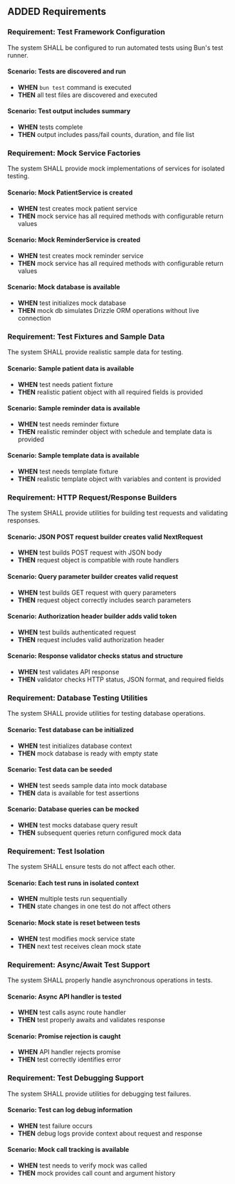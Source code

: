 ## ADDED Requirements

### Requirement: Test Framework Configuration
The system SHALL be configured to run automated tests using Bun's test runner.

#### Scenario: Tests are discovered and run
- **WHEN** `bun test` command is executed
- **THEN** all test files are discovered and executed

#### Scenario: Test output includes summary
- **WHEN** tests complete
- **THEN** output includes pass/fail counts, duration, and file list

### Requirement: Mock Service Factories
The system SHALL provide mock implementations of services for isolated testing.

#### Scenario: Mock PatientService is created
- **WHEN** test creates mock patient service
- **THEN** mock service has all required methods with configurable return values

#### Scenario: Mock ReminderService is created
- **WHEN** test creates mock reminder service
- **THEN** mock service has all required methods with configurable return values

#### Scenario: Mock database is available
- **WHEN** test initializes mock database
- **THEN** mock db simulates Drizzle ORM operations without live connection

### Requirement: Test Fixtures and Sample Data
The system SHALL provide realistic sample data for testing.

#### Scenario: Sample patient data is available
- **WHEN** test needs patient fixture
- **THEN** realistic patient object with all required fields is provided

#### Scenario: Sample reminder data is available
- **WHEN** test needs reminder fixture
- **THEN** realistic reminder object with schedule and template data is provided

#### Scenario: Sample template data is available
- **WHEN** test needs template fixture
- **THEN** realistic template object with variables and content is provided

### Requirement: HTTP Request/Response Builders
The system SHALL provide utilities for building test requests and validating responses.

#### Scenario: JSON POST request builder creates valid NextRequest
- **WHEN** test builds POST request with JSON body
- **THEN** request object is compatible with route handlers

#### Scenario: Query parameter builder creates valid request
- **WHEN** test builds GET request with query parameters
- **THEN** request object correctly includes search parameters

#### Scenario: Authorization header builder adds valid token
- **WHEN** test builds authenticated request
- **THEN** request includes valid authorization header

#### Scenario: Response validator checks status and structure
- **WHEN** test validates API response
- **THEN** validator checks HTTP status, JSON format, and required fields

### Requirement: Database Testing Utilities
The system SHALL provide utilities for testing database operations.

#### Scenario: Test database can be initialized
- **WHEN** test initializes database context
- **THEN** mock database is ready with empty state

#### Scenario: Test data can be seeded
- **WHEN** test seeds sample data into mock database
- **THEN** data is available for test assertions

#### Scenario: Database queries can be mocked
- **WHEN** test mocks database query result
- **THEN** subsequent queries return configured mock data

### Requirement: Test Isolation
The system SHALL ensure tests do not affect each other.

#### Scenario: Each test runs in isolated context
- **WHEN** multiple tests run sequentially
- **THEN** state changes in one test do not affect others

#### Scenario: Mock state is reset between tests
- **WHEN** test modifies mock service state
- **THEN** next test receives clean mock state

### Requirement: Async/Await Test Support
The system SHALL properly handle asynchronous operations in tests.

#### Scenario: Async API handler is tested
- **WHEN** test calls async route handler
- **THEN** test properly awaits and validates response

#### Scenario: Promise rejection is caught
- **WHEN** API handler rejects promise
- **THEN** test correctly identifies error

### Requirement: Test Debugging Support
The system SHALL provide utilities for debugging test failures.

#### Scenario: Test can log debug information
- **WHEN** test failure occurs
- **THEN** debug logs provide context about request and response

#### Scenario: Mock call tracking is available
- **WHEN** test needs to verify mock was called
- **THEN** mock provides call count and argument history
